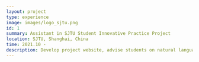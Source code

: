 ```yaml
---
layout: project
type: experience
image: images/logo_sjtu.png
id: 1
summary: Assistant in SJTU Student Innovative Practice Project
location: SJTU, Shanghai, China
time: 2021.10 - 
description: Develop project website, advise students on natural language inference
---
```


